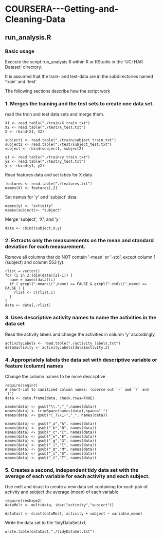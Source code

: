 COURSERA---Getting-and-Cleaning-Data
====================================

## run_analysis.R

### Basic usage

Execute the script run_analysis.R within R or RStudio 
in the 'UCI HAR Dataset' directory.

It is assumed that the train- and test-data are in the subdirectories
named 'train' and 'test'

The following sections describe how the script work

### 1. Merges the training and the test sets to create one data set.

read the train and test data sets and merge them.
```
X1 <- read.table("./train/X_train.txt")
X2 <- read.table("./test/X_test.txt")
X <- rbind(X1, X2)

subject1 <- read.table("./train/subject_train.txt")
subject2 <- read.table("./test/subject_test.txt")
subject <- rbind(subject1, subject2)

y1 <- read.table("./train/y_train.txt")
y2 <- read.table("./test/y_test.txt")
y <- rbind(y1, y2)
```

Read features data and set labes for X data
```
features <- read.table("./features.txt")
names(X) <- features[,2]
```

Set names for 'y' and 'subject' data
```
names(y) <- "activity"
names(subject)<- "subject"
```

Merge 'subject', 'X', and 'y'
```
data <- cbind(subject,X,y)
```

### 2. Extracts only the measurements on the mean and standard deviation for each measurement.

Remove all columns that do NOT contain '-mean' or '-std', except column 1 (subject) and column 563 (y).


```
rlist = vector()
for (i in 2:(dim(data)[2]-1)) {
  name = names(data)[i]
  if ( grepl("-mean\\(",name) == FALSE & grepl("-std\\(",name) == FALSE ) {
    rlist <- c(rlist,i)
  }
}
data <- data[,-rlist]
```

### 3. Uses descriptive activity names to name the activities in the data set

Read the activity labels and change the activities in column 'y' accordingly

```
activityLabels <- read.table("./activity_labels.txt")
data$activity <- activityLabels[data$activity,2]
```


### 4. Appropriately labels the data set with descriptive variable or feature (column) names

Change the column names to be more descriptive
```
require(seqinr)
# short-cut to sanitized column names: (coerce out `-` and `(` and `)`)
data <- data.frame(data, check.rows=TRUE)

names(data) <- gsub("\\.","_",names(data))
names(data) <- trimSpace(names(data),space="_")
names(data) <- gsub("(_)\\1+","_", names(data))

names(data) <- gsub("_a","A", names(data))
names(data) <- gsub("_b","B", names(data))
names(data) <- gsub("_c","C", names(data))
names(data) <- gsub("_e","E", names(data))
names(data) <- gsub("_g","G", names(data))
names(data) <- gsub("_i","I", names(data))
names(data) <- gsub("_m","M", names(data))
names(data) <- gsub("_s","S", names(data))
names(data) <- gsub("_t","T", names(data))
```

### 5. Creates a second, independent tidy data set with the average of each variable for each activity and each subject.

Use melt and dcast to create a new data set containing for each pair of activity and subject
the average (mean) of each variable

```
require(reshape2)
dataMelt <- melt(data, id=c("activity","subject"))

dataCast <- dcast(dataMelt, activity + subject ~ variable,mean)
```

Write the data set to file 'tidyDataSet.txt;
```
write.table(dataCast,"./tidyDataSet.txt")
```
